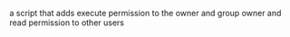 a script that adds execute permission to the owner and group owner and read permission to other users
